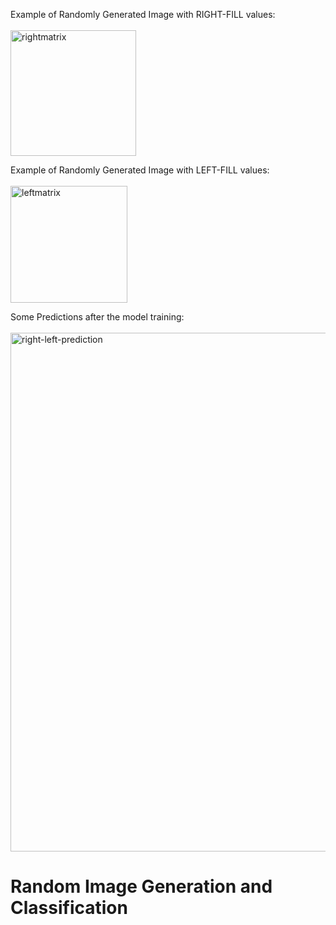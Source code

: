 Example of Randomly Generated Image with RIGHT-FILL values: <br><br>
<img width="201" alt="rightmatrix" src="https://user-images.githubusercontent.com/18000553/132513348-4e3212b5-3ba8-469c-a67d-8f7df189b379.png">

Example of Randomly Generated Image with LEFT-FILL values:  <br><br>
<img width="187" alt="leftmatrix" src="https://user-images.githubusercontent.com/18000553/132513430-1367078b-7390-41f6-9a9d-5ee6773d34df.png">

Some Predictions after the model training: <br><br>
<img width="830" alt="right-left-prediction" src="https://user-images.githubusercontent.com/18000553/132513588-467e8c8c-c01e-47ce-beef-6b5c99723a9a.png">


# Random Image Generation and Classification
